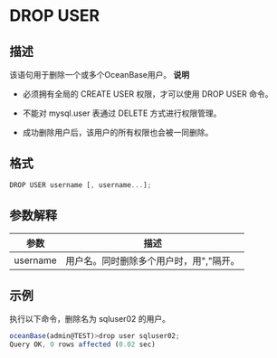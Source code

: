DROP USER 
==============================



描述 
-----------

该语句用于删除一个或多个OceanBase用户。
**说明**



* 必须拥有全局的 CREATE USER 权限，才可以使用 DROP USER 命令。

  

* 不能对 mysql.user 表通过 DELETE 方式进行权限管理。

  

* 成功删除用户后，该用户的所有权限也会被一同删除。

  




格式 
-----------

```javascript
DROP USER username [, username...];
```



参数解释 
-------------



|    参数    |          描述           |
|----------|-----------------------|
| username | 用户名。同时删除多个用户时，用","隔开。 |



示例 
-----------

执行以下命令，删除名为 sqluser02 的用户。

```javascript
oceanBase(admin@TEST)>drop user sqluser02;
Query OK, 0 rows affected (0.02 sec)
```



